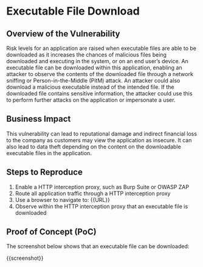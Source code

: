 # Executable File Download

## Overview of the Vulnerability

Risk levels for an application are raised when executable files are able to be downloaded as it increases the chances of malicious files being downloaded and executing in the system, or on an end user’s device. An executable file can be downloaded within this application, enabling an attacker to observe the contents of the downloaded file through a network sniffing or Person-in-the-Middle (PitM) attack. An attacker could also download a malicious executable instead of the intended file. If the downloaded file contains sensitive information, the attacker could use this to perform further attacks on the application or impersonate a user.

## Business Impact

This vulnerability can lead to reputational damage and indirect financial loss to the company as customers may view the application as insecure. It can also lead to data theft depending on the content on the downloadable executable files in the application.

## Steps to Reproduce

1. Enable a HTTP interception proxy, such as Burp Suite or OWASP ZAP
1. Route all application traffic through a HTTP interception proxy
1. Use a browser to navigate to: {{URL}}
1. Observe within the HTTP interception proxy that an executable file is downloaded

## Proof of Concept (PoC)

The screenshot below shows that an executable file can be downloaded:

{{screenshot}}
